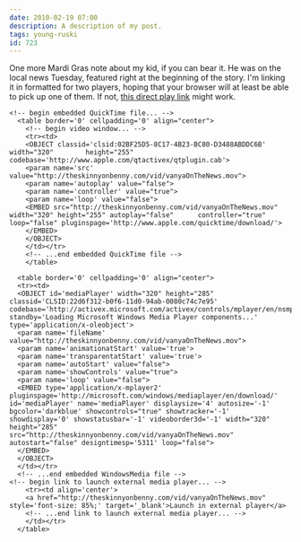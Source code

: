 ```yaml
---
date: 2010-02-19 07:00
description: A description of my post.
tags: young-ruski
id: 723
---
```

One more Mardi Gras note about my kid, if you can bear it.  He was on the local news Tuesday, featured right at the beginning of the story.  I'm linking it in formatted for two players, hoping that your browser will at least be able to pick up one of them.  If not, <a href="http://theskinnyonbenny.com/vid/vanyaOnTheNews.mov" target="_blank">this direct play link</a> might work.

    <!-- begin embedded QuickTime file... -->
      <table border='0' cellpadding='0' align="center">
        <!-- begin video window... -->
        <tr><td>
        <OBJECT classid='clsid:02BF25D5-8C17-4B23-BC80-D3488ABDDC6B' width="320"        height="255"  codebase='http://www.apple.com/qtactivex/qtplugin.cab'>
        <param name='src' value="http://theskinnyonbenny.com/vid/vanyaOnTheNews.mov">
        <param name='autoplay' value="false">
        <param name='controller' value="true">
        <param name='loop' value="false">
        <EMBED src="http://theskinnyonbenny.com/vid/vanyaOnTheNews.mov" width="320" height="255" autoplay="false"      controller="true" loop="false" pluginspage='http://www.apple.com/quicktime/download/'>
        </EMBED>
        </OBJECT>
        </td></tr>
        <!-- ...end embedded QuickTime file -->
        </table>


  <!-- begin embedded WindowsMedia file... -->
      <table border='0' cellpadding='0' align="center">
      <tr><td>
      <OBJECT id='mediaPlayer' width="320" height="285"       classid='CLSID:22d6f312-b0f6-11d0-94ab-0080c74c7e95'       codebase='http://activex.microsoft.com/activex/controls/mplayer/en/nsmp2inf.cab#Version=5,1,52,701'       standby='Loading Microsoft Windows Media Player components...' type='application/x-oleobject'>
      <param name='fileName' value="http://theskinnyonbenny.com/vid/vanyaOnTheNews.mov">
      <param name='animationatStart' value='true'>
      <param name='transparentatStart' value='true'>
      <param name='autoStart' value="false">
      <param name='showControls' value="true">
      <param name='loop' value="false">
      <EMBED type='application/x-mplayer2'         pluginspage='http://microsoft.com/windows/mediaplayer/en/download/'        id='mediaPlayer' name='mediaPlayer' displaysize='4' autosize='-1'         bgcolor='darkblue' showcontrols="true" showtracker='-1'         showdisplay='0' showstatusbar='-1' videoborder3d='-1' width="320" height="285"        src="http://theskinnyonbenny.com/vid/vanyaOnTheNews.mov" autostart="false" designtimesp='5311' loop="false">
      </EMBED>
      </OBJECT>
      </td></tr>
      <!-- ...end embedded WindowsMedia file -->
    <!-- begin link to launch external media player... -->
        <tr><td align='center'>
        <a href="http://theskinnyonbenny.com/vid/vanyaOnTheNews.mov" style='font-size: 85%;' target='_blank'>Launch in external player</a>
        <!-- ...end link to launch external media player... -->
        </td></tr>
      </table>